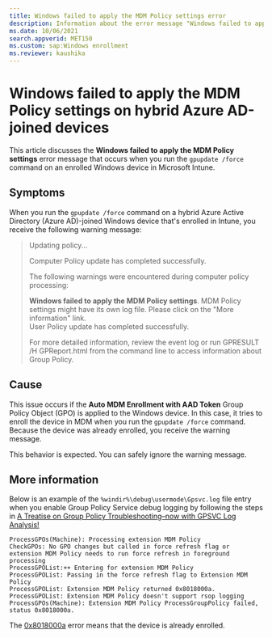 ```yaml
---
title: Windows failed to apply the MDM Policy settings error
description: Information about the error message "Windows failed to apply the MDM Policy settings" when you force a Group Policy update on Intune-enrolled hybrid Azure AD-joined devices.
ms.date: 10/06/2021
search.appverid: MET150
ms.custom: sap:Windows enrollment
ms.reviewer: kaushika
---
```


# Windows failed to apply the MDM Policy settings on hybrid Azure AD-joined devices

This article discusses the **Windows failed to apply the MDM Policy settings** error message that occurs when you run the `gpupdate /force` command on an enrolled Windows device in Microsoft Intune.

## Symptoms

When you run the `gpupdate /force` command on a hybrid Azure Active Directory (Azure AD)-joined Windows device that's enrolled in Intune, you receive the following warning message:

> Updating policy...
>
> Computer Policy update has completed successfully.
>
> The following warnings were encountered during computer policy processing:
>
> **Windows failed to apply the MDM Policy settings**. MDM Policy settings might have its own log file. Please click on the "More information" link.  
> User Policy update has completed successfully.
>
> For more detailed information, review the event log or run GPRESULT /H GPReport.html from the command line to access information about Group Policy.

## Cause

This issue occurs if the **Auto MDM Enrollment with AAD Token** Group Policy Object (GPO) is applied to the Windows device. In this case, it tries to enroll the device in MDM when you run the `gpupdate /force` command. Because the device was already enrolled, you receive the warning message.

This behavior is expected. You can safely ignore the warning message.

## More information

Below is an example of the `%windir%\debug\usermode\Gpsvc.log` file entry when you enable Group Policy Service debug logging by following the steps in [A Treatise on Group Policy Troubleshooting–now with GPSVC Log Analysis!](/archive/blogs/askds/a-treatise-on-group-policy-troubleshootingnow-with-gpsvc-log-analysis)

```output
ProcessGPOs(Machine): Processing extension MDM Policy  
CheckGPOs: No GPO changes but called in force refresh flag or extension MDM Policy needs to run force refresh in foreground processing  
ProcessGPOList:++ Entering for extension MDM Policy  
ProcessGPOList: Passing in the force refresh flag to Extension MDM Policy  
ProcessGPOList: Extension MDM Policy returned 0x8018000a.  
ProcessGPOList: Extension MDM Policy doesn't support rsop logging  
ProcessGPOs(Machine): Extension MDM Policy ProcessGroupPolicy failed, status 0x8018000a.
```

The [0x8018000a](/windows/win32/mdmreg/mdm-registration-constants) error means that the device is already enrolled.
